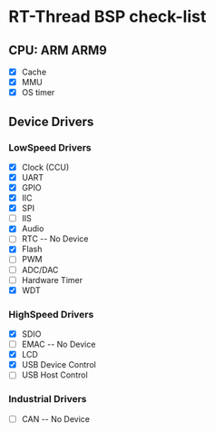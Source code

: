# RT-Thread BSP check-list

## CPU: ARM ARM9

* [x] Cache
* [x] MMU
* [x] OS timer

## Device Drivers

### LowSpeed Drivers

* [x] Clock (CCU)
* [x] UART
* [x] GPIO
* [x] IIC
* [x] SPI
* [ ] IIS
* [x] Audio
* [ ] RTC -- No Device
* [x] Flash
* [ ] PWM
* [ ] ADC/DAC
* [ ] Hardware Timer
* [x] WDT

### HighSpeed Drivers

* [x] SDIO
* [ ] EMAC -- No Device
* [x] LCD
* [x] USB Device Control
* [ ] USB Host Control

### Industrial Drivers

* [ ] CAN -- No Device
